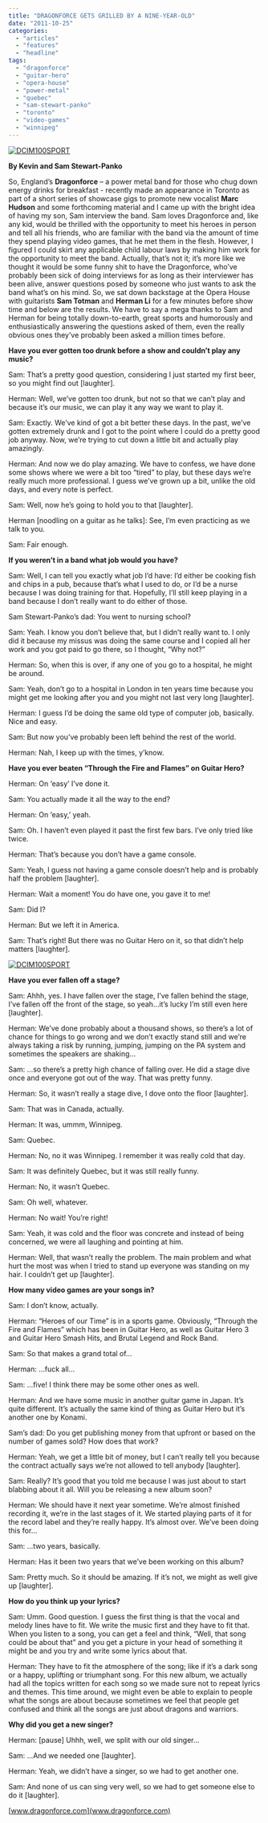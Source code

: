 ```yaml
---
title: "DRAGONFORCE GETS GRILLED BY A NINE-YEAR-OLD"
date: "2011-10-25"
categories: 
  - "articles"
  - "features"
  - "headline"
tags: 
  - "dragonforce"
  - "guitar-hero"
  - "opera-house"
  - "power-metal"
  - "quebec"
  - "sam-stewart-panko"
  - "toronto"
  - "video-games"
  - "winnipeg"
---
```


[![](http://www.hellbound.ca/wp-content/uploads/2011/10/100_0575-590x331.jpg "DCIM100SPORT")](http://www.hellbound.ca/wp-content/uploads/2011/10/100_0575.jpg)

**By Kevin and Sam Stewart-Panko**

So, England’s **Dragonforce** – a power metal band for those who chug down energy drinks for breakfast - recently made an appearance in Toronto as part of a short series of showcase gigs to promote new vocalist **Marc Hudson** and some forthcoming material and I came up with the bright idea of having my son, Sam interview the band. Sam loves Dragonforce and, like any kid, would be thrilled with the opportunity to meet his heroes in person and tell all his friends, who are familiar with the band via the amount of time they spend playing video games, that he met them in the flesh. However, I figured I could skirt any applicable child labour laws by making him work for the opportunity to meet the band. Actually, that’s not it; it’s more like we thought it would be some funny shit to have the Dragonforce, who’ve probably been sick of doing interviews for as long as their interviewer has been alive, answer questions posed by someone who just wants to ask the band what’s on his mind. So, we sat down backstage at the Opera House with guitarists **Sam Totman** and **Herman Li** for a few minutes before show time and below are the results. We have to say a mega thanks to Sam and Herman for being totally down-to-earth, great sports and humorously and enthusiastically answering the questions asked of them, even the really obvious ones they’ve probably been asked a million times before.

**Have you ever gotten too drunk before a show and couldn’t play any music?**

Sam: That’s a pretty good question, considering I just started my first beer, so you might find out \[laughter\].

Herman: Well, we’ve gotten too drunk, but not so that we can’t play and because it’s our music, we can play it any way we want to play it.

Sam: Exactly. We’ve kind of got a bit better these days. In the past, we’ve gotten extremely drunk and I got to the point where I could do a pretty good job anyway. Now, we’re trying to cut down a little bit and actually play amazingly.

Herman: And now we do play amazing. We have to confess, we have done some shows where we were a bit too “tired” to play, but these days we’re really much more professional. I guess we’ve grown up a bit, unlike the old days, and every note is perfect.

Sam: Well, now he’s going to hold you to that \[laughter\].

Herman \[noodling on a guitar as he talks\]: See, I’m even practicing as we talk to you.

Sam: Fair enough.

**If you weren’t in a band what job would you have?**

Sam: Well, I can tell you exactly what job I’d have: I’d either be cooking fish and chips in a pub, because that’s what I used to do, or I’d be a nurse because I was doing training for that. Hopefully, I’ll still keep playing in a band because I don’t really want to do either of those.

Sam Stewart-Panko’s dad: You went to nursing school?

Sam: Yeah. I know you don’t believe that, but I didn’t really want to. I only did it because my missus was doing the same course and I copied all her work and you got paid to go there, so I thought, “Why not?”

Herman: So, when this is over, if any one of you go to a hospital, he might be around.

Sam: Yeah, don’t go to a hospital in London in ten years time because you might get me looking after you and you might not last very long \[laughter\].

Herman: I guess I’d be doing the same old type of computer job, basically. Nice and easy.

Sam: But now you’ve probably been left behind the rest of the world.

Herman: Nah, I keep up with the times, y’know.

**Have you ever beaten “Through the Fire and Flames” on Guitar Hero?**

Herman: On ‘easy’ I’ve done it.

Sam: You actually made it all the way to the end?

Herman: On ‘easy,’ yeah.

Sam: Oh. I haven’t even played it past the first few bars. I’ve only tried like twice.

Herman: That’s because you don’t have a game console.

Sam: Yeah, I guess not having a game console doesn’t help and is probably half the problem \[laughter\].

Herman: Wait a moment! You do have one, you gave it to me!

Sam: Did I?

Herman: But we left it in America.

Sam: That’s right! But there was no Guitar Hero on it, so that didn’t help matters \[laughter\].

[![](http://www.hellbound.ca/wp-content/uploads/2011/10/100_0579-590x331.jpg "DCIM100SPORT")](http://www.hellbound.ca/wp-content/uploads/2011/10/100_0579.jpg)

**Have you ever fallen off a stage?**

Sam: Ahhh, yes. I have fallen over the stage, I’ve fallen behind the stage, I’ve fallen off the front of the stage, so yeah…it’s lucky I’m still even here \[laughter\].

Herman: We’ve done probably about a thousand shows, so there’s a lot of chance for things to go wrong and we don’t exactly stand still and we’re always taking a risk by running, jumping, jumping on the PA system and sometimes the speakers are shaking…

Sam: …so there’s a pretty high chance of falling over. He did a stage dive once and everyone got out of the way. That was pretty funny.

Herman: So, it wasn’t really a stage dive, I dove onto the floor \[laughter\].

Sam: That was in Canada, actually.

Herman: It was, ummm, Winnipeg.

Sam: Quebec.

Herman: No, no it was Winnipeg. I remember it was really cold that day.

Sam: It was definitely Quebec, but it was still really funny.

Herman: No, it wasn’t Quebec.

Sam: Oh well, whatever.

Herman: No wait! You’re right!

Sam: Yeah, it was cold and the floor was concrete and instead of being concerned, we were all laughing and pointing at him.

Herman: Well, that wasn’t really the problem. The main problem and what hurt the most was when I tried to stand up everyone was standing on my hair. I couldn’t get up \[laughter\].

**How many video games are your songs in?**

Sam: I don’t know, actually.

Herman: “Heroes of our Time” is in a sports game. Obviously, “Through the Fire and Flames” which has been in Guitar Hero, as well as Guitar Hero 3 and Guitar Hero Smash Hits, and Brutal Legend and Rock Band.

Sam: So that makes a grand total of…

Herman: …fuck all…

Sam: …five! I think there may be some other ones as well.

Herman: And we have some music in another guitar game in Japan. It’s quite different. It’s actually the same kind of thing as Guitar Hero but it’s another one by Konami.

Sam’s dad: Do you get publishing money from that upfront or based on the number of games sold? How does that work?

Herman: Yeah, we get a little bit of money, but I can’t really tell you because the contract actually says we’re not allowed to tell anybody \[laughter\].

Sam: Really? It’s good that you told me because I was just about to start blabbing about it all. Will you be releasing a new album soon?

Herman: We should have it next year sometime. We’re almost finished recording it, we’re in the last stages of it. We started playing parts of it for the record label and they’re really happy. It’s almost over. We’ve been doing this for…

Sam: …two years, basically.

Herman: Has it been two years that we’ve been working on this album?

Sam: Pretty much. So it should be amazing. If it’s not, we might as well give up \[laughter\].

**How do you think up your lyrics?**

Sam: Umm. Good question. I guess the first thing is that the vocal and melody lines have to fit. We write the music first and they have to fit that. When you listen to a song, you can get a feel and think, “Well, that song could be about that” and you get a picture in your head of something it might be and you try and write some lyrics about that.

Herman: They have to fit the atmosphere of the song; like if it’s a dark song or a happy, uplifting or triumphant song. For this new album, we actually had all the topics written for each song so we made sure not to repeat lyrics and themes. This time around, we might even be able to explain to people what the songs are about because sometimes we feel that people get confused and think all the songs are just about dragons and warriors.

**Why did you get a new singer?**

Herman: \[pause\] Uhhh, well, we split with our old singer…

Sam: …And we needed one \[laughter\].

Herman: Yeah, we didn’t have a singer, so we had to get another one.

Sam: And none of us can sing very well, so we had to get someone else to do it \[laughter\].

[www.dragonforce.com](www.dragonforce.com)
